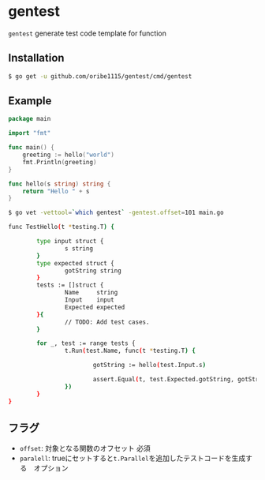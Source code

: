 # gentest

`gentest` generate test code template for function

## Installation

```sh
$ go get -u github.com/oribe1115/gentest/cmd/gentest
```

## Example

```go
package main

import "fmt"

func main() {
	greeting := hello("world")
	fmt.Println(greeting)
}

func hello(s string) string {
	return "Hello " + s
}
```

```sh
$ go vet -vettool=`which gentest` -gentest.offset=101 main.go

func TestHello(t *testing.T) {

        type input struct {
                s string
        }
        type expected struct {
                gotString string
        }
        tests := []struct {
                Name     string
                Input    input
                Expected expected
        }{
                // TODO: Add test cases.
        }

        for _, test := range tests {
                t.Run(test.Name, func(t *testing.T) {

                        gotString := hello(test.Input.s)

                        assert.Equal(t, test.Expected.gotString, gotString)
                })
        }
}
```

## フラグ

- `offset`: 対象となる関数のオフセット 必須
- `paralell`: trueにセットすると`t.Parallel`を追加したテストコードを生成する　オプション
